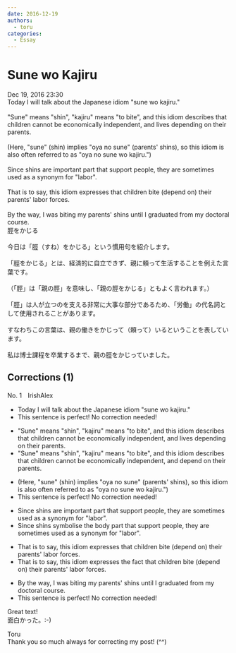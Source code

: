```yaml
---
date: 2016-12-19
authors:
  - toru
categories:
  - Essay
---
```


<h1 id="subject_show">Sune wo Kajiru</h1>
<div class="date">Dec 19, 2016 23:30</div>
<div id="post"><div id="body_show_ori">
Today I will talk about the Japanese idiom "sune wo kajiru."<br/><br/>"Sune" means "shin", "kajiru" means "to bite", and this idiom describes that children cannot be economically independent, and lives depending on their parents.<br/><br/>(Here, "sune" (shin) implies "oya no sune" (parents' shins), so this idiom is also often referred to as "oya no sune wo kajiru.")<br/><br/>Since shins are important part that support people, they are sometimes used as a synonym for "labor".<br/><br/>That is to say, this idiom expresses that children bite (depend on) their parents' labor forces.<br/><br/>By the way, I was biting my parents' shins until I graduated from my doctoral course.
</div></div>

<!-- more -->

<div id="post_ja"><div id="body_show_mo">
脛をかじる<br/><br/>今日は「脛（すね）をかじる」という慣用句を紹介します。<br/><br/>「脛をかじる」とは、経済的に自立できず、親に頼って生活することを例えた言葉です。<br/><br/>（「脛」は「親の脛」を意味し、「親の脛をかじる」ともよく言われます。）<br/><br/>「脛」は人が立つのを支える非常に大事な部分であるため、「労働」の代名詞として使用されることがあります。<br/><br/>すなわちこの言葉は、親の働きをかじって（頼って）いるということを表しています。<br/><br/>私は博士課程を卒業するまで、親の脛をかじっていました。
</div></div>

## Corrections (1)
<div id="block"><div class="first_name"> No. 1　<span class="just_name">IrishAlex</span></div><div id="block2">
<ul class="correction_field">
<li class="incorrect">Today I will talk about the Japanese idiom "sune wo kajiru."</li>
<li class="corrected perfect">This sentence is perfect! No correction needed!</li>
</ul>
<ul class="correction_field">
<li class="incorrect">"Sune" means "shin", "kajiru" means "to bite", and this idiom describes that children cannot be economically independent, and lives depending on their parents.</li>
<li class="corrected correct">
"Sune" means "shin", "kajiru" means "to bite", and this idiom describes that children cannot be economically independent, and depend on their parents.
</li>
</ul>
<ul class="correction_field">
<li class="incorrect">(Here, "sune" (shin) implies "oya no sune" (parents' shins), so this idiom is also often referred to as "oya no sune wo kajiru.")</li>
<li class="corrected perfect">This sentence is perfect! No correction needed!</li>
</ul>
<ul class="correction_field">
<li class="incorrect">Since shins are important part that support people, they are sometimes used as a synonym for "labor".</li>
<li class="corrected correct">
Since shins <span class="f_blue">symbolise</span> the <span class="f_blue">body </span>part that support people, they are sometimes used as a synonym for "labor".
</li>
</ul>
<ul class="correction_field">
<li class="incorrect">That is to say, this idiom expresses that children bite (depend on) their parents' labor forces.</li>
<li class="corrected correct">
That is to say, this idiom expresses <span class="f_blue">the fact</span> that children bite (depend on) their parents' labor forces.
</li>
</ul>
<ul class="correction_field">
<li class="incorrect">By the way, I was biting my parents' shins until I graduated from my doctoral course.</li>
<li class="corrected perfect">This sentence is perfect! No correction needed!</li>
</ul>
<p class="comment_small">
 Great text!
 <br/>
 面白かった。:-)
</p>

</div><div class="name"><span class="just_name">Toru</span><br>
Thank you so much always for correcting my post! (^^)
</div>
</div>
